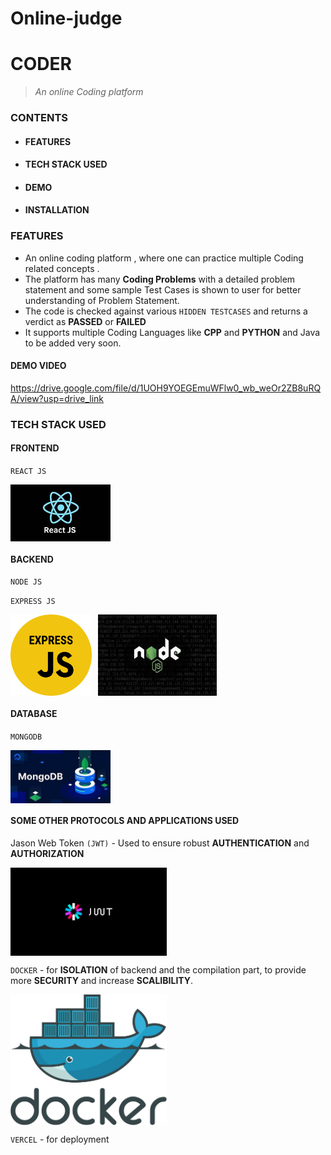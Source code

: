 # Online-judge 

# CODER
> _An online Coding platform_

### CONTENTS
* #### FEATURES
* #### TECH STACK USED
* #### DEMO
* #### INSTALLATION
  


### FEATURES
* An online coding platform , where one can practice multiple Coding related concepts .
* The platform has many **Coding Problems** with a detailed problem statement and some sample Test Cases is shown to user for better understanding of Problem Statement. 
* The code is checked against various ` HIDDEN TESTCASES ` and returns a verdict as **PASSED** or **FAILED**
* It supports multiple Coding Languages like **CPP** and **PYTHON** and Java to be added very soon.

#### DEMO VIDEO
https://drive.google.com/file/d/1UOH9YOEGEmuWFlw0_wb_weOr2ZB8uRQA/view?usp=drive_link


### TECH STACK USED

#### FRONTEND 
`REACT JS`

<div style="display: flex;">
  <img src="https://github.com/sai15051/Online-judge/blob/main/frontend/src/assets/reactlogo.png" width="160"  />
</div>

#### BACKEND
`NODE JS`

`EXPRESS JS`

<div style="display: flex;">
  <img src="https://github.com/sai15051/Online-judge/blob/main/frontend/src/assets/expressjslogo.png" width="130" style="margin-right: 10px;" />
  <img src="https://github.com/sai15051/Online-judge/blob/main/frontend/src/assets/nodejslogo.png" width="190" />
</div>


#### DATABASE
`MONGODB`

<div style="display: flex;">
  <img src="https://github.com/sai15051/Online-judge/blob/main/frontend/src/assets/mongodblogo.png" width="160" style="margin-right: 10px;" />
  
</div>



#### SOME OTHER PROTOCOLS AND APPLICATIONS USED
Jason Web Token `(JWT)` - Used to ensure robust **AUTHENTICATION** and **AUTHORIZATION**

<div style="display: flex;">
  <img src="https://github.com/sai15051/Online-judge/blob/main/frontend/src/assets/jwtlogo.png" width="250" />
</div>



`DOCKER` - for **ISOLATION** of backend and the compilation part, to provide more **SECURITY** and increase **SCALIBILITY**.

<div style="display: flex;">
  <img src="https://github.com/sai15051/Online-judge/blob/main/frontend/src/assets/dockerlogo.png" width="250" />
</div>





`VERCEL` - for deployment















